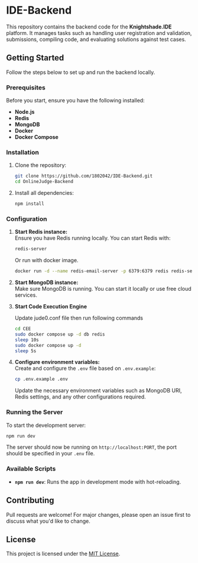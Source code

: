 # IDE-Backend

This repository contains the backend code for the **Knightshade.IDE** platform. It manages tasks such as handling user registration and validation, submissions, compiling code, and evaluating solutions against test cases.

## Getting Started

Follow the steps below to set up and run the backend locally.

### Prerequisites

Before you start, ensure you have the following installed:

- **Node.js**
- **Redis**
- **MongoDB**
- **Docker**
- **Docker Compose**

### Installation

1. Clone the repository:

   ```bash
   git clone https://github.com/1802042/IDE-Backend.git
   cd OnlineJudge-Backend
   ```

2. Install all dependencies:

   ```bash
   npm install
   ```

### Configuration

1. **Start Redis instance:**  
   Ensure you have Redis running locally. You can start Redis with:

   ```bash
   redis-server
   ```

   Or run with docker image.

   ```bash
   docker run -d --name redis-email-server -p 6379:6379 redis redis-server --requirepass your_redis_password
   ```

2. **Start MongoDB instance:**  
   Make sure MongoDB is running. You can start it locally or use free cloud services.

3. **Start Code Execution Engine**

   Update jude0.conf file then run following commands

   ```bash
   cd CEE
   sudo docker compose up -d db redis
   sleep 10s
   sudo docker compose up -d
   sleep 5s
   ```

4. **Configure environment variables:**  
   Create and configure the `.env` file based on `.env.example`:

   ```bash
   cp .env.example .env
   ```

   Update the necessary environment variables such as MongoDB URI, Redis settings, and any other configurations required.

### Running the Server

To start the development server:

```bash
npm run dev
```

The server should now be running on `http://localhost:PORT`, the port should be specified in your `.env` file.

### Available Scripts

- **`npm run dev`**: Runs the app in development mode with hot-reloading.

## Contributing

Pull requests are welcome! For major changes, please open an issue first to discuss what you'd like to change.

## License

This project is licensed under the [MIT License](LICENSE).

